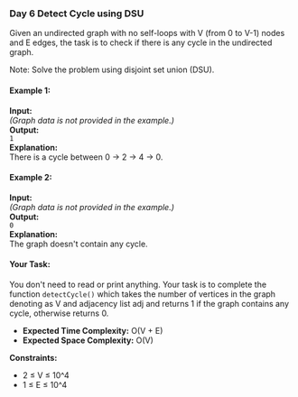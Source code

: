 ### Day 6 **Detect Cycle using DSU**

Given an undirected graph with no self-loops with V (from 0 to V-1) nodes and E edges, the task is to check if there is any cycle in the undirected graph.

Note: Solve the problem using disjoint set union (DSU).

#### Example 1:

**Input:**  
*(Graph data is not provided in the example.)*  
**Output:**  
`1`  
**Explanation:**  
There is a cycle between 0 -> 2 -> 4 -> 0.

#### Example 2:

**Input:**  
*(Graph data is not provided in the example.)*  
**Output:**  
`0`  
**Explanation:**  
The graph doesn't contain any cycle.

#### Your Task:
You don't need to read or print anything. Your task is to complete the function `detectCycle()` which takes the number of vertices in the graph denoting as V and adjacency list adj and returns 1 if the graph contains any cycle, otherwise returns 0.

- **Expected Time Complexity:** O(V + E)
- **Expected Space Complexity:** O(V)

**Constraints:**  
- 2 ≤ V ≤ 10^4
- 1 ≤ E ≤ 10^4
